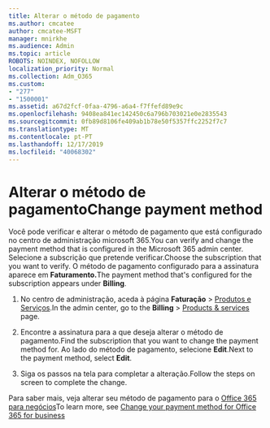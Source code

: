 ```yaml
---
title: Alterar o método de pagamento
ms.author: cmcatee
author: cmcatee-MSFT
manager: mnirkhe
ms.audience: Admin
ms.topic: article
ROBOTS: NOINDEX, NOFOLLOW
localization_priority: Normal
ms.collection: Adm_O365
ms.custom:
- "277"
- "1500001"
ms.assetid: a67d2fcf-0faa-4796-a6a4-f7ffefd89e9c
ms.openlocfilehash: 9408ea841ec142450c6a796b703021e0e2835543
ms.sourcegitcommit: 0fb89d8106fe409ab1b78e50f5357ffc2252f7c7
ms.translationtype: MT
ms.contentlocale: pt-PT
ms.lasthandoff: 12/17/2019
ms.locfileid: "40068302"
---
```

# <a name="change-payment-method"></a><span data-ttu-id="761a0-102">Alterar o método de pagamento</span><span class="sxs-lookup"><span data-stu-id="761a0-102">Change payment method</span></span>

<span data-ttu-id="761a0-103">Você pode verificar e alterar o método de pagamento que está configurado no centro de administração microsoft 365.</span><span class="sxs-lookup"><span data-stu-id="761a0-103">You can verify and change the payment method that is configured in the Microsoft 365 admin center.</span></span> <span data-ttu-id="761a0-104">Selecione a subscrição que pretende verificar.</span><span class="sxs-lookup"><span data-stu-id="761a0-104">Choose the subscription that you want to verify.</span></span> <span data-ttu-id="761a0-105">O método de pagamento configurado para a assinatura aparece em **Faturamento.**</span><span class="sxs-lookup"><span data-stu-id="761a0-105">The payment method that's configured for the subscription appears under **Billing**.</span></span>
  
1. <span data-ttu-id="761a0-106">No centro de administração, aceda à página **Faturação** \> [Produtos e Serviços](https://go.microsoft.com/fwlink/p/?linkid=842054).</span><span class="sxs-lookup"><span data-stu-id="761a0-106">In the admin center, go to the **Billing** \> [Products & services](https://go.microsoft.com/fwlink/p/?linkid=842054) page.</span></span>

2. <span data-ttu-id="761a0-107">Encontre a assinatura para a que deseja alterar o método de pagamento.</span><span class="sxs-lookup"><span data-stu-id="761a0-107">Find the subscription that you want to change the payment method for.</span></span> <span data-ttu-id="761a0-108">Ao lado do método de pagamento, selecione **Edit**.</span><span class="sxs-lookup"><span data-stu-id="761a0-108">Next to the payment method, select **Edit**.</span></span>

3. <span data-ttu-id="761a0-109">Siga os passos na tela para completar a alteração.</span><span class="sxs-lookup"><span data-stu-id="761a0-109">Follow the steps on screen to complete the change.</span></span>

<span data-ttu-id="761a0-110">Para saber mais, veja alterar seu método de pagamento para o [Office 365 para negócios](https://docs.microsoft.com/office365/admin/subscriptions-and-billing/change-payment-method)</span><span class="sxs-lookup"><span data-stu-id="761a0-110">To learn more, see  [Change your payment method for Office 365 for business](https://docs.microsoft.com/office365/admin/subscriptions-and-billing/change-payment-method)</span></span>